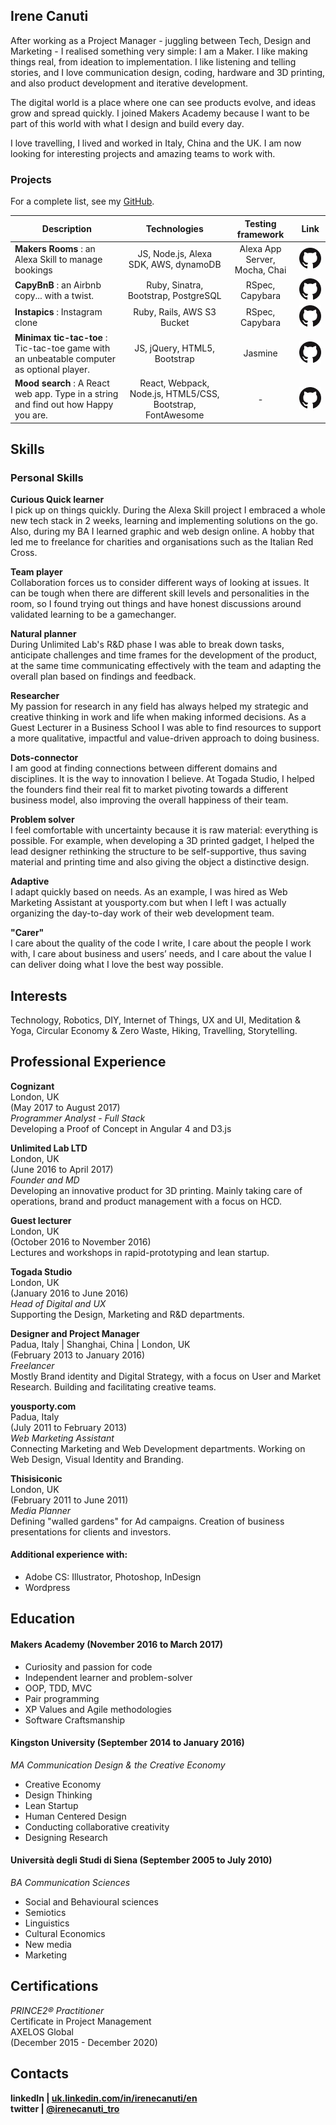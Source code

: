 ## Irene Canuti

After working as a Project Manager - juggling between Tech, Design and Marketing - I realised something very simple: I am a Maker. I like making things real, from ideation to implementation. I like listening and telling stories, and I love communication design, coding, hardware and 3D printing, and also product development and iterative development.   

The digital world is a place where one can see products evolve, and ideas grow and spread quickly. I joined Makers Academy because I want to be part of this world with what I design and build every day.

I love travelling, I lived and worked in Italy, China and the UK. I am now looking for interesting projects and amazing teams to work with.

### Projects

For a complete list, see my [GitHub](https://github.com/nenoch?tab=repositories).

| Description        | Technologies           | Testing framework  | Link |
| ------------------ |:----------------------:| :------------------:| :----: |
| **Makers Rooms** : an Alexa Skill to manage bookings |JS, Node.js, Alexa SDK, AWS, dynamoDB          | Alexa App Server, Mocha, Chai | [![Project's GitHub Repository](imgs/GitHub-Mark-64px.png)](https://github.com/nenoch/Alexa-book-events)|
| **CapyBnB** : an Airbnb copy... with a twist. |Ruby, Sinatra, Bootstrap, PostgreSQL   | RSpec, Capybara | [![Project's GitHub Repository](imgs/GitHub-Mark-64px.png)](https://github.com/nenoch/makers-bnb)|
| **Instapics** : Instagram clone |Ruby, Rails, AWS S3 Bucket  | RSpec, Capybara | [![Project's GitHub Repository](imgs/GitHub-Mark-64px.png)](https://github.com/nenoch/instagram-challenge)|
| **Minimax tic-tac-toe** : Tic-tac-toe game with an unbeatable computer as optional player. |JS, jQuery, HTML5, Bootstrap  | Jasmine | [![Project's GitHub Repository](imgs/GitHub-Mark-64px.png)](https://github.com/nenoch/minimax-tic-tac-toe)|
| **Mood search** : A React web app. Type in a string and find out how Happy you are. |React, Webpack, Node.js, HTML5/CSS, Bootstrap, FontAwesome | - | [![Project's GitHub Repository](imgs/GitHub-Mark-64px.png)](https://github.com/nenoch/mood-search)|

## Skills

### Personal Skills

**Curious Quick learner**   
I pick up on things quickly. During the Alexa Skill project I embraced a whole new tech stack in 2 weeks, learning and implementing solutions on the go. Also, during my BA I learned graphic and web design online. A hobby that led me to freelance for charities and organisations such as the Italian Red Cross.

**Team player**   
Collaboration forces us to consider different ways of looking at issues. It can be tough when there are different skill levels and personalities in the room, so I found trying out things and have honest discussions around validated learning to be a gamechanger.

**Natural planner**   
During Unlimited Lab's R&D phase I was able to break down tasks, anticipate challenges and time frames for the development of the product, at the same time communicating effectively with the team and adapting the overall plan based on findings and feedback.

**Researcher**  
My passion for research in any field has always helped my strategic and creative thinking in work and life when making informed decisions. As a Guest Lecturer in a Business School I was able to find resources to support a more qualitative, impactful and value-driven approach to doing business.

**Dots-connector**  
I am good at finding connections between different domains and disciplines. It is the way to innovation I believe. At Togada Studio, I helped the founders find their real fit to market pivoting towards a different business model, also improving the overall happiness of their team.

**Problem solver**   
I feel comfortable with uncertainty because it is raw material: everything is possible. For example, when developing a 3D printed gadget, I helped the lead designer rethinking the structure to be self-supportive, thus saving material and printing time and also giving the object a distinctive design.

**Adaptive**  
I adapt quickly based on needs. As an example, I was hired as Web Marketing Assistant at yousporty.com but when I left I was actually organizing the day-to-day work of their web development team.

**"Carer"**  
I care about the quality of the code I write, I care about the people I work with, I care about business and users’ needs, and I care about the value I can deliver doing what I love the best way possible.

## Interests

Technology, Robotics, DIY, Internet of Things, UX and UI, Meditation & Yoga, Circular Economy & Zero Waste, Hiking, Travelling, Storytelling.

## Professional Experience

**Cognizant**     
London, UK   
(May 2017 to August 2017)    
*Programmer Analyst - Full Stack*   
Developing a Proof of Concept in Angular 4 and D3.js

**Unlimited Lab LTD**     
London, UK   
(June 2016 to April 2017)    
*Founder and MD*   
Developing an innovative product for 3D printing. Mainly taking care of operations, brand and product management with a focus on HCD.

**Guest lecturer**     
London, UK   
(October 2016 to November 2016)     
Lectures and workshops in rapid-prototyping and lean startup.

**Togada Studio**    
London, UK    
(January 2016 to June 2016)   
*Head of Digital and UX*   
Supporting the Design, Marketing and R&D departments.

**Designer and Project Manager**   
Padua, Italy | Shanghai, China | London, UK    
(February 2013 to January 2016)    
*Freelancer*  
Mostly Brand identity and Digital Strategy, with a focus on User and Market Research. Building and facilitating creative teams.

**yousporty.com**   
Padua, Italy   
(July 2011 to February 2013)   
*Web Marketing Assistant*   
Connecting Marketing and Web Development departments. Working on Web Design, Visual Identity and Branding.

**Thisisiconic**   
London, UK    
(February 2011 to June 2011)   
*Media Planner*   
Defining "walled gardens" for Ad campaigns.
Creation of business presentations for clients and investors.  

#### Additional experience with:   

- Adobe CS: Illustrator, Photoshop, InDesign
- Wordpress

## Education

#### Makers Academy (November 2016 to March 2017)

- Curiosity and passion for code
- Independent learner and problem-solver
- OOP, TDD, MVC
- Pair programming
- XP Values and Agile methodologies
- Software Craftsmanship

#### Kingston University (September 2014 to January 2016)
*MA Communication Design & the Creative Economy*
- Creative Economy
- Design Thinking
- Lean Startup
- Human Centered Design
- Conducting collaborative creativity
- Designing Research

#### Università degli Studi di Siena (September 2005 to July 2010)
*BA Communication Sciences*
- Social and Behavioural sciences
- Semiotics
- Linguistics
- Cultural Economics
- New media
- Marketing

## Certifications

*PRINCE2® Practitioner*  
Certificate in Project Management   
AXELOS Global   
(December 2015 - December 2020)


## Contacts

**linkedIn | [uk.linkedin.com/in/irenecanuti/en](https://uk.linkedin.com/in/irenecanuti/en
)**   
**twitter | [@irenecanuti_tro ](https://twitter.com/irenecanuti_tro
)**
